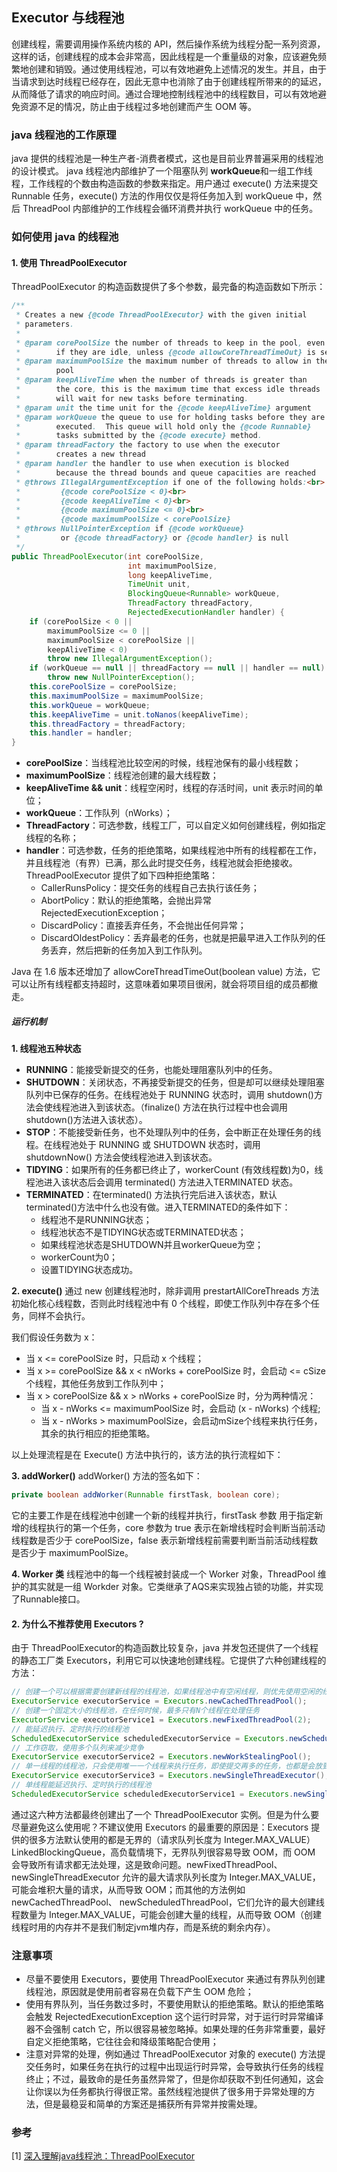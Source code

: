 ﻿## **Executor** 与线程池

创建线程，需要调用操作系统内核的 API，然后操作系统为线程分配一系列资源，这样的话，创建线程的成本会非常高，因此线程是一个重量级的对象，应该避免频繁地创建和销毁。通过使用线程池，可以有效地避免上述情况的发生。并且，由于当请求到达时线程已经存在，因此无意中也消除了由于创建线程所带来的的延迟，从而降低了请求的响应时间。通过合理地控制线程池中的线程数目，可以有效地避免资源不足的情况，防止由于线程过多地创建而产生 OOM 等。

### java 线程池的工作原理
java 提供的线程池是一种生产者-消费者模式，这也是目前业界普遍采用的线程池的设计模式。
java 线程池内部维护了一个阻塞队列 **workQueue**和一组工作线程，工作线程的个数由构造函数的参数来指定。用户通过 execute() 方法来提交 Runnable 任务，execute() 方法的作用仅仅是将任务加入到 workQueue 中，然后 ThreadPool 内部维护的工作线程会循环消费并执行 workQueue 中的任务。

### 如何使用 java 的线程池

#### 1. 使用 **ThreadPoolExecutor**
ThreadPoolExecutor 的构造函数提供了多个参数，最完备的构造函数如下所示：
```java
/**
 * Creates a new {@code ThreadPoolExecutor} with the given initial
 * parameters.
 *
 * @param corePoolSize the number of threads to keep in the pool, even
 *        if they are idle, unless {@code allowCoreThreadTimeOut} is set
 * @param maximumPoolSize the maximum number of threads to allow in the
 *        pool
 * @param keepAliveTime when the number of threads is greater than
 *        the core, this is the maximum time that excess idle threads
 *        will wait for new tasks before terminating.
 * @param unit the time unit for the {@code keepAliveTime} argument
 * @param workQueue the queue to use for holding tasks before they are
 *        executed.  This queue will hold only the {@code Runnable}
 *        tasks submitted by the {@code execute} method.
 * @param threadFactory the factory to use when the executor
 *        creates a new thread
 * @param handler the handler to use when execution is blocked
 *        because the thread bounds and queue capacities are reached
 * @throws IllegalArgumentException if one of the following holds:<br>
 *         {@code corePoolSize < 0}<br>
 *         {@code keepAliveTime < 0}<br>
 *         {@code maximumPoolSize <= 0}<br>
 *         {@code maximumPoolSize < corePoolSize}
 * @throws NullPointerException if {@code workQueue}
 *         or {@code threadFactory} or {@code handler} is null
 */
public ThreadPoolExecutor(int corePoolSize,
                          int maximumPoolSize,
                          long keepAliveTime,
                          TimeUnit unit,
                          BlockingQueue<Runnable> workQueue,
                          ThreadFactory threadFactory,
                          RejectedExecutionHandler handler) {
    if (corePoolSize < 0 ||
        maximumPoolSize <= 0 ||
        maximumPoolSize < corePoolSize ||
        keepAliveTime < 0)
        throw new IllegalArgumentException();
    if (workQueue == null || threadFactory == null || handler == null)
        throw new NullPointerException();
    this.corePoolSize = corePoolSize;
    this.maximumPoolSize = maximumPoolSize;
    this.workQueue = workQueue;
    this.keepAliveTime = unit.toNanos(keepAliveTime);
    this.threadFactory = threadFactory;
    this.handler = handler;
} 
```
- **corePoolSize**：当线程池比较空闲的时候，线程池保有的最小线程数；
- **maximumPoolSize**：线程池创建的最大线程数；
- **keepAliveTime && unit**：线程空闲时，线程的存活时间，unit 表示时间的单位；
- **workQueue**：工作队列（nWorks）；
- **ThreadFactory**：可选参数，线程工厂，可以自定义如何创建线程，例如指定线程的名称；
- **handler**：可选参数，任务的拒绝策略，如果线程池中所有的线程都在工作，并且线程池（有界）已满，那么此时提交任务，线程池就会拒绝接收。ThreadPoolExecutor 提供了如下四种拒绝策略：
    - CallerRunsPolicy：提交任务的线程自己去执行该任务；
    - AbortPolicy：默认的拒绝策略，会抛出异常 RejectedExecutionException；
    - DiscardPolicy：直接丢弃任务，不会抛出任何异常；
    - DiscardOldestPolicy：丢弃最老的任务，也就是把最早进入工作队列的任务丢弃，然后把新的任务加入到工作队列。

Java 在 1.6 版本还增加了 allowCoreThreadTimeOut(boolean value) 方法，它可以让所有线程都支持超时，这意味着如果项目很闲，就会将项目组的成员都撤走。
##### 运行机制
**1. 线程池五种状态**

- **RUNNING**：能接受新提交的任务，也能处理阻塞队列中的任务。
- **SHUTDOWN**：关闭状态，不再接受新提交的任务，但是却可以继续处理阻塞队列中已保存的任务。在线程池处于 RUNNING 状态时，调用 shutdown()方法会使线程池进入到该状态。（finalize() 方法在执行过程中也会调用shutdown()方法进入该状态）。
- **STOP**：不能接受新任务，也不处理队列中的任务，会中断正在处理任务的线程。在线程池处于 RUNNING 或 SHUTDOWN 状态时，调用 shutdownNow() 方法会使线程池进入到该状态。
- **TIDYING**：如果所有的任务都已终止了，workerCount (有效线程数)为0，线程池进入该状态后会调用 terminated() 方法进入TERMINATED 状态。
- **TERMINATED**：在terminated() 方法执行完后进入该状态，默认terminated()方法中什么也没有做。进入TERMINATED的条件如下：
    - 线程池不是RUNNING状态；
    - 线程池状态不是TIDYING状态或TERMINATED状态；
    - 如果线程池状态是SHUTDOWN并且workerQueue为空；
    - workerCount为0；
    - 设置TIDYING状态成功。

**2. execute()**
通过 new 创建线程池时，除非调用 prestartAllCoreThreads 方法初始化核心线程数，否则此时线程池中有 0 个线程，即使工作队列中存在多个任务，同样不会执行。

我们假设任务数为 x：

- 当 x <= corePoolSize 时，只启动 x 个线程；
- 当 x >= corePoolSize && x < nWorks + corePoolSize 时，会启动 <= cSize 个线程，其他任务放到工作队列中；
- 当 x > corePoolSize && x > nWorks + corePoolSize 时，分为两种情况：
    - 当 x - nWorks <= maximumPoolSize 时，会启动 (x - nWorks) 个线程;
    - 当 x - nWorks > maximumPoolSize，会启动mSize个线程来执行任务，其余的执行相应的拒绝策略。

以上处理流程是在 Execute() 方法中执行的，该方法的执行流程如下：

**3. addWorker()**
addWorker() 方法的签名如下：
```java
private boolean addWorker(Runnable firstTask, boolean core);
```
它的主要工作是在线程池中创建一个新的线程并执行，firstTask 参数 用于指定新增的线程执行的第一个任务，core 参数为 true 表示在新增线程时会判断当前活动线程数是否少于 corePoolSize，false 表示新增线程前需要判断当前活动线程数是否少于 maximumPoolSize。

**4. Worker 类**
线程池中的每一个线程被封装成一个 Worker 对象，ThreadPool 维护的其实就是一组 Workder 对象。它类继承了AQS来实现独占锁的功能，并实现了Runnable接口。
    
#### 2. 为什么不推荐使用 **Executors** ?
由于 ThreadPoolExecutor的构造函数比较复杂，java 并发包还提供了一个线程的静态工厂类 Executors，利用它可以快速地创建线程。它提供了六种创建线程的方法：
```java
// 创建一个可以根据需要创建新线程的线程池，如果线程池中有空闲线程，则优先使用空闲的线程
ExecutorService executorService = Executors.newCachedThreadPool();
// 创建一个固定大小的线程池，在任何时候，最多只有N个线程在处理任务
ExecutorService executorService1 = Executors.newFixedThreadPool(2);
// 能延迟执行、定时执行的线程池
ScheduledExecutorService scheduledExecutorService = Executors.newScheduledThreadPool(1);
// 工作窃取，使用多个队列来减少竞争
ExecutorService executorService2 = Executors.newWorkStealingPool();
// 单一线程的线程池，只会使用唯一一个线程来执行任务，即使提交再多的任务，也都是会放到等待队列里进行等待
ExecutorService executorService3 = Executors.newSingleThreadExecutor();
// 单线程能延迟执行、定时执行的线程池
ScheduledExecutorService scheduledExecutorService1 = Executors.newSingleThreadScheduledExecutor();
```
通过这六种方法都最终创建出了一个 ThreadPoolExecutor 实例。但是为什么要尽量避免这么使用呢？不建议使用 Executors 的最重要的原因是：Executors 提供的很多方法默认使用的都是无界的（请求队列长度为 Integer.MAX_VALUE） LinkedBlockingQueue，高负载情境下，无界队列很容易导致 OOM，而 OOM 会导致所有请求都无法处理，这是致命问题。newFixedThreadPool、newSingleThreadExecutor 允许的最大请求队列长度为 Integer.MAX_VALUE，可能会堆积大量的请求，从而导致 OOM；而其他的方法例如 newCachedThreadPool、 newScheduledThreadPool，它们允许的最大创建线程数量为 Integer.MAX_VALUE，可能会创建大量的线程，从而导致 OOM（创建线程时用的内存并不是我们制定jvm堆内存，而是系统的剩余内存）。

### 注意事项
- 尽量不要使用 Executors，要使用 ThreadPoolExecutor 来通过有界队列创建线程池，原因就是使用前者容易在负载下产生 OOM 危险；
- 使用有界队列，当任务数过多时，不要使用默认的拒绝策略。默认的拒绝策略会触发 RejectedExecutionException 这个运行时异常，对于运行时异常编译器不会强制 catch 它，所以很容易被忽略掉。如果处理的任务非常重要，最好自定义拒绝策略，它往往会和降级策略配合使用；
- 注意对异常的处理，例如通过 ThreadPoolExecutor 对象的 execute() 方法提交任务时，如果任务在执行的过程中出现运行时异常，会导致执行任务的线程终止；不过，最致命的是任务虽然异常了，但是你却获取不到任何通知，这会让你误以为任务都执行得很正常。虽然线程池提供了很多用于异常处理的方法，但是最稳妥和简单的方案还是捕获所有异常并按需处理。

### 参考
[1] [深入理解java线程池：ThreadPoolExecutor](https://www.jianshu.com/p/d2729853c4da)
